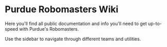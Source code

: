 

# Purdue Robomasters Wiki

Here you'll find all public documentation and info you'll need to get up-to-speed with Purdue's Robomasters.

Use the sidebar to navigate through different teams and utilities.

